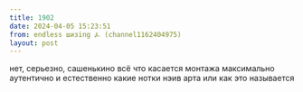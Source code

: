 ```yaml
---
title: 1902
date: 2024-04-05 15:23:51
from: endless шизing ⍼ (channel1162404975)
layout: post
---
```


нет, серьезно, сашенькино всё что касается монтажа максимально аутентично и естественно какие нотки нэив арта или как это называется
